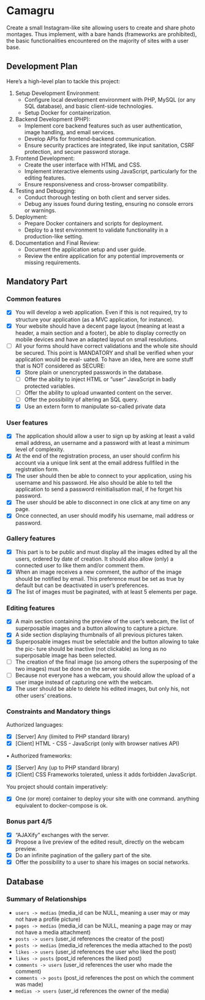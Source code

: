 # Camagru

Create a small Instagram-like site allowing users to create and share photo montages. Thus implement, with a bare hands (frameworks are prohibited), the basic functionalities encountered on the majority of sites with a user base.

## Development Plan

Here’s a high-level plan to tackle this project:

1. Setup Development Environment:
    - Configure local development environment with PHP, MySQL (or any SQL database), and basic client-side technologies.
    - Setup Docker for containerization.
2. Backend Development (PHP):
    - Implement core backend features such as user authentication, image handling, and email services.
    - Develop APIs for frontend-backend communication.
    - Ensure security practices are integrated, like input sanitation, CSRF protection, and secure password storage.
3. Frontend Development:
    - Create the user interface with HTML and CSS.
    - Implement interactive elements using JavaScript, particularly for the editing features.
    - Ensure responsiveness and cross-browser compatibility.
4. Testing and Debugging:
    - Conduct thorough testing on both client and server sides.
    - Debug any issues found during testing, ensuring no console errors or warnings.
5. Deployment:
    - Prepare Docker containers and scripts for deployment.
    - Deploy to a test environment to validate functionality in a production-like setting.
6. Documentation and Final Review:
    - Document the application setup and user guide.
    - Review the entire application for any potential improvements or missing requirements.

## Mandatory Part

### Common features

- [x] You will develop a web application. Even if this is not required, try to structure your
application (as a MVC application, for instance).
- [x] Your website should have a decent page layout (meaning at least a header, a main section
and a footer), be able to display correctly on mobile devices and have an adapted layout
on small resolutions.
- [ ] All your forms should have correct validations and the whole site should be secured.
This point is MANDATORY and shall be verified when your application would be eval-
uated. To have an idea, here are some stuff that is NOT considered as SECURE:
  - [x] Store plain or unencrypted passwords in the database.
  - [ ] Offer the ability to inject HTML or “user” JavaScript in badly protected variables.
  - [ ] Offer the ability to upload unwanted content on the server.
  - [ ] Offer the possibility of altering an SQL query.
  - [x] Use an extern form to manipulate so-called private data

### User features

- [x] The application should allow a user to sign up by asking at least a valid email
address, an username and a password with at least a minimum level of complexity.
- [x] At the end of the registration process, an user should confirm his account via a
unique link sent at the email address fullfiled in the registration form.
- [x] The user should then be able to connect to your application, using his username
and his password. He also should be able to tell the application to send a password
reinitialisation mail, if he forget his password.
- [x] The user should be able to disconnect in one click at any time on any page.
- [x] Once connected, an user should modify his username, mail address or password.

### Gallery features

- [x] This part is to be public and must display all the images edited by all the users,
ordered by date of creation. It should also allow (only) a connected user to like
them and/or comment them.
- [x] When an image receives a new comment, the author of the image should be notified
by email. This preference must be set as true by default but can be deactivated in
user’s preferences.
- [x] The list of images must be paginated, with at least 5 elements per page.

### Editing features

- [x] A main section containing the preview of the user’s webcam, the list of superposable
images and a button allowing to capture a picture.
- [x] A side section displaying thumbnails of all previous pictures taken.
- [x] Superposable images must be selectable and the button allowing to take the pic-
ture should be inactive (not clickable) as long as no superposable image has been
selected.
- [ ] The creation of the final image (so among others the superposing of the two images)
must be done on the server side.
- [ ] Because not everyone has a webcam, you should allow the upload of a user image
instead of capturing one with the webcam.
- [x] The user should be able to delete his edited images, but only his, not other users’
creations.

### Constraints and Mandatory things

Authorized languages:

- [x] [Server] Any (limited to PHP standard library)
- [x] [Client] HTML - CSS - JavaScript (only with browser natives API)

• Authorized frameworks:

- [x] [Server] Any (up to PHP standard library)
- [x] [Client] CSS Frameworks tolerated, unless it adds forbidden JavaScript.

You project should contain imperatively:

- [x] One (or more) container to deploy your site with one command. anything equivalent
to docker-compose is ok.

### Bonus part 4/5

- [x] “AJAXify” exchanges with the server.
- [x] Propose a live preview of the edited result, directly on the webcam preview.
- [x] Do an infinite pagination of the gallery part of the site.
- [x] Offer the possibility to a user to share his images on social networks.

## Database

### Summary of Relationships

- `users -> medias` (media_id can be NULL, meaning a user may or may not have a profile picture)
- `pages -> medias` (media_id can be NULL, meaning a page may or may not have a media attachment)
- `posts -> users` (user_id references the creator of the post)
- `posts -> medias` (media_id references the media attached to the post)
- `likes -> users` (user_id references the user who liked the post)
- `likes -> posts` (post_id references the liked post)
- `comments -> users` (user_id references the user who made the comment)
- `comments -> posts` (post_id references the post on which the comment was made)
- `medias -> users` (user_id references the owner of the media)
